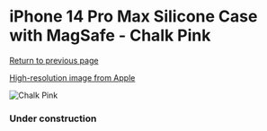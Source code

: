 # iPhone 14 Pro Max Silicone Case with MagSafe - Chalk Pink

[Return to previous page](/iphone_14)

[High-resolution image from Apple](https://store.storeimages.cdn-apple.com/8756/as-images.apple.com/is/MPTT3?wid=4500&hei=4500&fmt=png)

<div style="width: 384px"><img src="/everyphone/MPTT3.png" alt="Chalk Pink"></div>

### Under construction
